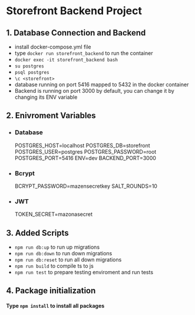 # Storefront Backend Project

## 1. Database Connection and Backend

- install docker-compose.yml file
- type `docker run storefront_backend` to run the container
- `docker exec -it storefront_backend bash`
- `su postgres`
- `psql postgres`
- `\c <storefront>`
- database running on port 5416 mapped to 5432 in the docker container
- Backend is running on port 3000 by default, you can change it by changing its ENV variable

## 2. Enivroment Variables

- ### Database

  POSTGRES_HOST=localhost
  POSTGRES_DB=storefront
  POSTGRES_USER=postgres
  POSTGRES_PASSWORD=root
  POSTGRES_PORT=5416
  ENV=dev
  BACKEND_PORT=3000

- ### Bcrypt

  BCRYPT_PASSWORD=mazensecretkey
  SALT_ROUNDS=10

- ### JWT
  TOKEN_SECRET=mazonasecret

## 3. Added Scripts

- `npm run db:up` to run up migrations
- `npm run db:down` to run down migrations
- `npm run db:reset` to run all down migrations
- `npm run build` to compile ts to js
- `npm run test` to prepare testing enviroment and run tests

## 4. Package initialization

#### Type `npm install` to install all packages
